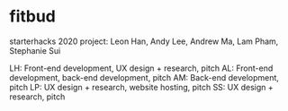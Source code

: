 # fitbud
starterhacks 2020 project: Leon Han, Andy Lee, Andrew Ma, Lam Pham, Stephanie Sui

LH: Front-end development, UX design + research, pitch
AL: Front-end development, back-end development, pitch
AM: Back-end development, pitch
LP: UX design + research, website hosting, pitch
SS: UX design + research, pitch
